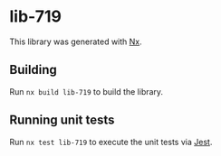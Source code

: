 # lib-719

This library was generated with [Nx](https://nx.dev).

## Building

Run `nx build lib-719` to build the library.

## Running unit tests

Run `nx test lib-719` to execute the unit tests via [Jest](https://jestjs.io).
